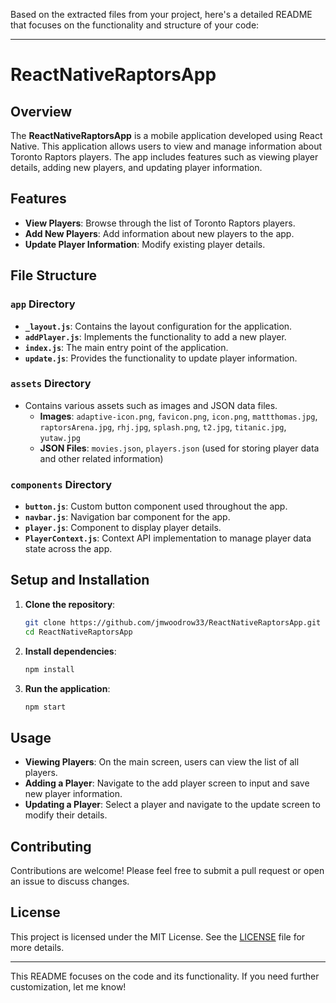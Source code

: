 Based on the extracted files from your project, here's a detailed README that focuses on the functionality and structure of your code:

---

# ReactNativeRaptorsApp

## Overview

The **ReactNativeRaptorsApp** is a mobile application developed using React Native. This application allows users to view and manage information about Toronto Raptors players. The app includes features such as viewing player details, adding new players, and updating player information.

## Features

- **View Players**: Browse through the list of Toronto Raptors players.
- **Add New Players**: Add information about new players to the app.
- **Update Player Information**: Modify existing player details.

## File Structure

### `app` Directory

- **`_layout.js`**: Contains the layout configuration for the application.
- **`addPlayer.js`**: Implements the functionality to add a new player.
- **`index.js`**: The main entry point of the application.
- **`update.js`**: Provides the functionality to update player information.

### `assets` Directory

- Contains various assets such as images and JSON data files.
  - **Images**: `adaptive-icon.png`, `favicon.png`, `icon.png`, `mattthomas.jpg`, `raptorsArena.jpg`, `rhj.jpg`, `splash.png`, `t2.jpg`, `titanic.jpg`, `yutaw.jpg`
  - **JSON Files**: `movies.json`, `players.json` (used for storing player data and other related information)

### `components` Directory

- **`button.js`**: Custom button component used throughout the app.
- **`navbar.js`**: Navigation bar component for the app.
- **`player.js`**: Component to display player details.
- **`PlayerContext.js`**: Context API implementation to manage player data state across the app.

## Setup and Installation

1. **Clone the repository**:
    ```bash
    git clone https://github.com/jmwoodrow33/ReactNativeRaptorsApp.git
    cd ReactNativeRaptorsApp
    ```

2. **Install dependencies**:
    ```bash
    npm install
    ```

3. **Run the application**:
    ```bash
    npm start
    ```

## Usage

- **Viewing Players**: On the main screen, users can view the list of all players.
- **Adding a Player**: Navigate to the add player screen to input and save new player information.
- **Updating a Player**: Select a player and navigate to the update screen to modify their details.

## Contributing

Contributions are welcome! Please feel free to submit a pull request or open an issue to discuss changes.

## License

This project is licensed under the MIT License. See the [LICENSE](LICENSE) file for more details.

---

This README focuses on the code and its functionality. If you need further customization, let me know!
